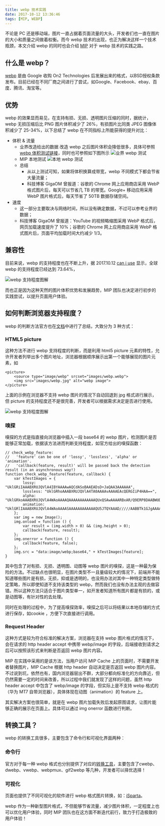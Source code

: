 ```yaml
---
title: webp 技术实践
date: 2017-10-12 13:36:46
tags: [MIP, WEBP]
---
```


不论是 PC 还是移动端，图片一直占据着页面流量的大头，开发者们也一直在图片的大小和质量之间做着权衡。而今 webp 技术的出现，也正为解决这样一个技术瓶颈，本文介绍 webp 的同时也会介绍 [MIP](https://www.mipengine.org/) 对于 webp 技术的实践之路。

## 什么是 webp？

[webp](https://developers.google.com/speed/webp/) 是由 Google 收购 On2 Technologies 后发展出来的格式，以BSD授权条款发布。目前已经在不同厂商之间进行了尝试，如Google、Facebook、ebay、百度、腾讯、淘宝等。

## 优势

webp 的效果显而易见，在支持有损、无损、透明图片压缩的同时，据统计，webp 无损压缩后比 PNG 图片体积减少了 26%，有损图片比同类 JPEG 图像体积减少了 25-34%，以下总结了 webp 在不同指标上所能获得的提升对比：

- 体积 & 流量
	- 业界改造给出的数据
	改造 webp 之后图片体积会降低很多，具体可参照 [webp 体积测试链接](https://isparta.github.io/compare-webp/index.html#12345)，同时也可参照如下图所示
	![业界 webp 测试](/img/articles/webp/webptest.png)
	- MIP 本地测试
	![本地 webp 测试](/img/articles/webp/webptest1.png)
	- 总结
		- 从以上测试可知，如果将体积换算成带宽，webp 不同模式下都会节省大量流量；
		- 科技博客 Gig‍‍‍aOM 曾报道：谷歌的 Chrome 网上应用商店采用 WebP 格式图片后，每天可以节省几 TB 的带宽。Google+ 移动应用采用 WebP 图片格式后，每天节省了 50TB 数据存储空间。
- 速度
	- 这一部分主要取决与网络时间，所以没有确定数据，不过可以参考业界的数据；
	- 科技博客 Gig‍‍‍aOM 曾报道：YouTube 的视频略缩图采用 WebP 格式后，网页加载速度提升了 10%；谷歌的 Chrome 网上应用商店采用 WebP 格式图片后，页面平均加载时间大约减少 1/3。

## 兼容性

目前来说，webp 的支持程度也在不断上升，据 2017.10.12 [can i use](http://caniuse.com/#search=webp) 显示，全球 webp 的支持程度已经达到 73.64%，

![webp 支持程度图解](/img/articles/webp/caniuse.png)

而也正是因为这种天然的图片体积优势和发展趋势，MIP 团队也决定进行初步的实践尝试，以提升页面用户体验。

## 如何判断浏览器支持程度？

webp 的判断方法官方也在[文档](https://developers.google.com/speed/webp/faq#how_can_i_detect_browser_support_for_webp)中进行了总结，大致分为 3 种方式：

### HTML5 picture

这种方法不进行 webp 支持程度的判断，而是利用 html5 picture 元素的特性，允许开发者列举出多个图片地址，浏览器根据顺序展示出第一个能够展现的图片元素，如

```
<picture>
	<source type="image/webp" srcset="images/webp.webp">
	<img src="images/webp.jpg" alt="webp image">
</picture>
```

上面的示例在浏览器不支持 webp 图片的情况下自动回退到 jpg 格式进行展示，但 picture 的支持程度还不是很完善，开发者可以根据需求决定是否进行使用。

![webp 支持程度图解](/img/articles/webp/caniuse1.png)

### 嗅探

嗅探的方式是指直接向浏览器中插入一段 base64 的 webp 图片，检测图片是否能够正常加载，依据该方法进而判断支持程度，如官方给出的嗅探函数：

```
// check_webp_feature:
//   'feature' can be one of 'lossy', 'lossless', 'alpha' or 'animation'.
//   'callback(feature, result)' will be passed back the detection result (in an asynchronous way!)
function check_webp_feature(feature, callback) {
    var kTestImages = {
        lossy: "UklGRiIAAABXRUJQVlA4IBYAAAAwAQCdASoBAAEADsD+JaQAA3AAAAAA",
        lossless: "UklGRhoAAABXRUJQVlA4TA0AAAAvAAAAEAcQERGIiP4HAA==",
        alpha: "UklGRkoAAABXRUJQVlA4WAoAAAAQAAAAAAAAAAAAQUxQSAwAAAARBxAR/Q9ERP8DAABWUDggGAAAABQBAJ0BKgEAAQAAAP4AAA3AAP7mtQAAAA==",
        animation: "UklGRlIAAABXRUJQVlA4WAoAAAASAAAAAAAAAAAAQU5JTQYAAAD/////AABBTk1GJgAAAAAAAAAAAAAAAAAAAGQAAABWUDhMDQAAAC8AAAAQBxAREYiI/gcA"
    };
    var img = new Image();
    img.onload = function () {
        var result = (img.width > 0) && (img.height > 0);
        callback(feature, result);
    };
    img.onerror = function () {
        callback(feature, false);
    };
    img.src = "data:image/webp;base64," + kTestImages[feature];
}
```

其中包含了对有损、无损、透明图、动图等 webp 图片的嗅探，这是一种最为保险的方法。不过缺点也很明显，在图片类型不一且量级较大的情况下，前端并不能知道哪些图片是有损，无损，抑或是透明的，也没用办法对其中一种特定类型做特定策略，所以即使知道不支持该类型的 webp，然而我们也没有办法主观的去做容错。所以这种方法只适合于图片类型单一，如开发者知道所有图片都是有损的，或是动图等，有针对性的去处理。

同时在处理的过程中，为了提高嗅探效率，嗅探之后可以将结果以本地存储的方式进行保存，如cookie ，方便下次直接进行调用。

### Request Header

这种方式是较为符合标准的解决方案，浏览器在支持 webp 图片格式的情况下，会在请求的 http header accept 中携带 webp/image 的字段，后端接收到请求之后可以按照该形式来判断是否返回 webp 图片内容。

MIP 在实践中采用的是该方法，当用户访问 MIP Cache 上的页面时，不需要开发者替换图片，MIP Cache 根据 http header 自动决定是否返回 webp 图片内容。不过说到坑，依然也有，国内浏览器层出不群，大部分都向标准化的方向靠近，但仍然需要一定的时间来改善，所以过程中我们就发现了这样的问题，虽然 http header accept 中包含了 webp/image 的字段，但实际上是不支持 webp 格式的（华为 MT7 自带浏览器），具体体现在动图（animation）的 feature 上。

其实解决方案也很简单，就是在 webp 图片加载失败后发起原图请求，让图片能够正确的展示在页面上。具体可以通过 img onerror 函数进行判断。

## 转换工具？

webp 的转换工具很多，主要包含了命令行和可视化界面两种：

### 命令行

官方对于每一种 webp 格式也分别提供了对应的[转换工具](https://developers.google.com/speed/webp/download)，主要包含了cwebp、dwebp、vwebp、webpmux、gif2webp 等几种，开发者可以择优选择！

### 可视化

页面也提供了不同可视化的软件进行 webp 格式图片转换，如：[iSparta](http://isparta.github.io/)。

webp 作为一种新型图片格式，不但能够节省流量，减少图片体积，一定程度上也可以优化用户体验，同时 MIP 团队也在这方面不断迭代前行，致力于打造极致的用户体验！
